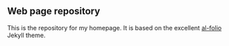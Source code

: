 ## Web page repository

This is the repository for my homepage. It is based on the excellent [al-folio](https://github.com/alshedivat/al-folio) Jekyll theme.

